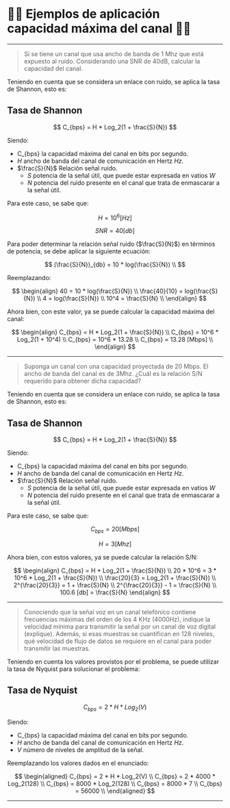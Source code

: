 # 🧑‍💻 Ejemplos de aplicación capacidad máxima del canal 🧑‍💻

---

> Si se tiene un canal que usa ancho de banda de 1 Mhz que está expuesto al ruido. Considerando una SNR de 40dB, calcular la capacidad del canal.

Teniendo en cuenta que se considera un enlace con ruido, se aplica la tasa de Shannon, esto es:

## Tasa de Shannon

$$
C_{bps} = H * Log_2(1 + \frac{S}{N})
$$

Siendo:
- C_{bps} la capacidad máxima del canal en bits por segundo.
- *H* ancho de banda del canal de comunicación en Hertz *Hz*. 
- $\frac{S}{N}$ Relación señal ruido.
  - *S* potencia de la señal útil, que puede estar expresada en vatios *W*
  - *N* potencia del ruido presente en el canal que trata de enmascarar a la señal útil.

Para este caso, se sabe que:

$$
H = 10^6 [Hz]
$$

$$
SNR = 40 [db]
$$

Para poder determinar la relación señal ruido ($\frac{S}{N}$) en términos de potencia, se debe aplicar la siguiente ecuación: 

$$
(\frac{S}{N})_{db} = 10 * log(\frac{S}{N}) \\
$$

Reemplazando: 

$$
\begin{align} 
40 = 10 * log(\frac{S}{N}) \\
\frac{40}{10} = log(\frac{S}{N}) \\
4 = log(\frac{S}{N}) \\
10^4 = \frac{S}{N} \\
\end{align} 
$$

Ahora bien, con este valor, ya se puede calcular la capacidad máxima del canal:

$$
\begin{align} 
C_{bps} = H * Log_2(1 + \frac{S}{N}) \\
C_{bps} = 10^6 * Log_2(1 + 10^4) \\
C_{bps} = 10^6 * 13.28 \\
C_{bps} = 13.28 [Mbps] \\
\end{align} 
$$

---

> Suponga un canal con una capacidad proyectada de 20 Mbps. El ancho de banda del canal es de 3Mhz. ¿Cuál es la relación S/N requerido para obtener dicha capacidad?

Teniendo en cuenta que se considera un enlace con ruido, se aplica la tasa de Shannon, esto es:

## Tasa de Shannon

$$
C_{bps} = H * Log_2(1 + \frac{S}{N})
$$

Siendo:
- C_{bps} la capacidad máxima del canal en bits por segundo.
- *H* ancho de banda del canal de comunicación en Hertz *Hz*. 
- $\frac{S}{N}$ Relación señal ruido.
  - *S* potencia de la señal útil, que puede estar expresada en vatios *W*
  - *N* potencia del ruido presente en el canal que trata de enmascarar a la señal útil.

Para este caso, se sabe que:

$$
C_{bps} = 20 [Mbps]
$$

$$
H = 3 [Mhz]
$$

Ahora bien, con estos valores, ya se puede calcular la relación S/N:

$$
\begin{align} 
C_{bps} = H * Log_2(1 + \frac{S}{N}) \\
20 * 10^6 = 3 * 10^6 * Log_2(1 + \frac{S}{N}) \\
\frac{20}{3} = Log_2(1 + \frac{S}{N}) \\
2^{\frac{20}{3}} = 1 + \frac{S}{N} \\
2^{\frac{20}{3}} - 1 = \frac{S}{N} \\
100.6 [db] = \frac{S}{N}
\end{align} 
$$

---

> Conociendo que la señal voz en un canal telefónico contiene  frecuencias  máximas  del  orden  de  los  4  KHz  (4000Hz),  indique  la 
velocidad mínima para transmitir la señal por un canal de voz digital (explique). Además, si esas muestras se cuantifican en 128 niveles, qué velocidad de flujo de datos se requiere en el canal para poder transmitir las muestras. 

Teniendo en cuenta los valores provistos por el problema, se puede utilizar la tasa de Nyquist para solucionar el problema:

## Tasa de Nyquist

$$
C_{bps} = 2 * H * Log_2(V)
$$

Siendo: 
- C_{bps} la capacidad máxima del canal en bits por segundo.
- *H* ancho de banda del canal de comunicación en Hertz *Hz*. 
- *V* número de niveles de amplitud de la señal.

Reemplazando los valores dados en el enunciado: 

$$
\begin{aligned} 
C_{bps} = 2 * H * Log_2(V) \\
C_{bps} = 2 * 4000 * Log_2(128) \\
C_{bps} = 8000 * Log_2(128) \\
C_{bps} = 8000 * 7 \\
C_{bps} = 56000 \\
\end{aligned} 
$$

---
